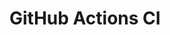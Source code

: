 # GitHub Actions CI






















































































































































































































































































































































































































































































































































































































































































































































































































































































































































































































































































































































































































































































































































































































































































































































































































































































































































































































































































































































































































































































































































































































































































































































































































































































































































































































































































































































































































































































































































































































